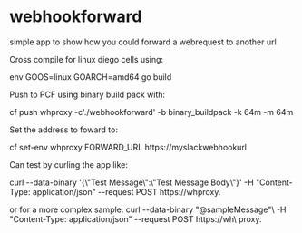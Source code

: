 # webhookforward
simple app to show how you could forward a webrequest to another url
<p>
Cross compile for linux diego cells using:
  <p>
env GOOS=linux GOARCH=amd64 go build
    <p>
Push to PCF using binary build pack with:
      <p>
cf push whproxy -c'./webhookforward' -b binary_buildpack -k 64m -m 64m

Set the address to foward to:

cf set-env whproxy FORWARD_URL https://myslackwebhookurl

<p>
  Can test by curling the app like:
  <p>
  curl --data-binary '{\"Test Message\":\"Test Message Body\"}'  -H "Content-Type: application/json" --request POST https://whproxy.<Apps Route>
<p>
or for a more complex sample:
curl --data-binary "@sampleMessage"\
  -H "Content-Type: application/json" --request POST https://wh\
proxy.<Apps Route>
